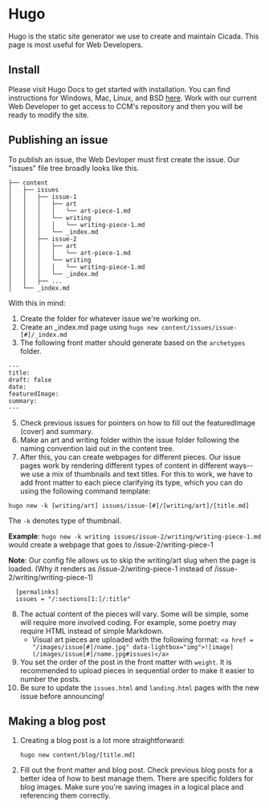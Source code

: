 # Hugo

Hugo is the static site generator we use to create and maintain Cicada. This page is most useful for Web Developers.

## Install 

Please visit Hugo Docs to get started with installation. You can find instructions for Windows, Mac, Linux, and BSD [here](https://gohugo.io/installation/). Work with our current Web Developer to get access to CCM's repository and then you will be ready to modify the site.


## Publishing an issue

To publish an issue, the Web Devloper must first create the issue. Our "issues" file tree broadly looks like this.

```
├── content
│   ├── issues
│   │   ├── issue-1
│   │   │   ├── art
│   │   │   │   └── art-piece-1.md
│   │   │   └── writing
│   │   │   │   └── writing-piece-1.md
│   │   │   └── _index.md
│   │   ├── issue-2
│   │   │   ├── art
│   │   │   │   └── art-piece-1.md
│   │   │   └── writing
│   │   │   │   └── writing-piece-1.md
│   │   │   └── _index.md
│   │   ├── ...
│   └── _index.md
```

With this in mind:

1. Create the folder for whatever issue we're working on.
2. Create an _index.md page using ```hugo new content/issues/issue-[#]/_index.md```
3. The following front matter should generate based on the ```archetypes``` folder. 

```
---
title: 
draft: false
date: 
featuredImage: 
summary:
---
```
5. Check previous issues for pointers on how to fill out the featuredImage (cover) and summary. 
6. Make an art and writing folder within the issue folder following the naming convention laid out in the content tree.
7. After this, you can create webpages for different pieces. Our issue pages work by rendering different types of content in different ways--we use a mix of thumbnails and text titles. For this to work, we have to add front matter to each piece clarifying its type, which you can do using the following command template:

`hugo new -k [writing/art] issues/issue-[#]/[writing/art]/[title.md]`

The `-k` denotes type of thumbnail. 

**Example**: `hugo new -k writing issues/issue-2/writing/writing-piece-1.md` would create a webpage that goes to /issue-2/writing-piece-1 

**Note**: Our config file allows us to skip the writing/art slug when the page is loaded. (Why it renders as /issue-2/writing-piece-1 instead of /issue-2/writing/writing-piece-1)

```
  [permalinks]
  issues = "/:sections[1:]/:title"
```

8. The actual content of the pieces will vary. Some will be simple, some will require more involved coding. For example, some poetry may require HTML instead of simple Markdown. 
    - Visual art pieces are uploaded with the following format: ```<a href = "/images/issue[#]/name.jpg" data-lightbox="img">![image](/images/issue[#]/name.jpg#issues)</a>```
9. You set the order of the post in the front matter with `weight`. It is recommended to upload pieces in sequential order to make it easier to number the posts.
10. Be sure to update the `issues.html` and `landing.html` pages with the new issue before announcing!


## Making a blog post

1. Creating a blog post is a lot more straightforward:
    
    `hugo new content/blog/[title.md]`

2. Fill out the front matter and blog post. Check previous blog posts for a better idea of how to best manage them. There are specific folders for blog images. Make sure you're saving images in a logical place and referencing them correctly.

